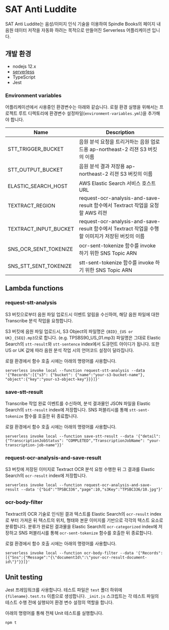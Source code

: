 # SAT Anti Luddite

SAT Anti Luddite는 음성/이미지 인식 기술을 이용하여 Spindle Books의 페이지 내 음원 데이터 저작을 자동화 하려는 목적으로 만들어진 Serverless 어플리케이션 입니다.

## 개발 환경
* nodejs 12.x
* [serverless](https://www.serverless.com/)
* TypeScript
* Jest

### Environment variables
어플리케이션에서 사용중인 환경변수는 아래와 같습니다. 로컬 환경 실행을 위해서는 프로젝트 루트 디렉토리에 환경변수 설정파일(`environment-variables.yml`)을 추가해야 합니다.

|Name|Description|
|---|---|
|STT_TRIGGER_BUCKET|음원 분석 요청을 트리거하는 음원 업로드용 ap-northeast-2 리젼 S3 버킷의 이름|
|STT_OUTPUT_BUCKET|음원 분석 결과 저장용 ap-northeast-2 리젼 S3 버킷의 이름|
|ELASTIC_SEARCH_HOST|AWS Elastic Search 서비스 호스트 URL|
|TEXTRACT_REGION|request-ocr-analysis-and-save-result 함수에서 Textract 작업을 요청할 AWS 리젼|
|TEXTRACT_INPUT_BUCKET|request-ocr-analysis-and-save-result 함수에서 Textract 작업을 수행할 이미지가 저장된 버킷의 이름|
|SNS_OCR_SENT_TOKENIZE|ocr-sent-tokenize 함수를 invoke 하기 위한 SNS Topic ARN|
|SNS_STT_SENT_TOKENIZE|stt-sent-tokenize 함수를 invoke 하기 위한 SNS Topic ARN|

## Lambda functions
### request-stt-analysis
S3 버킷으로부터 음원 파일 업로드시 이벤트 알림을 수신하여, 해당 음원 파일에 대한 Transcribe 분석 작업을 요청합니다.

S3 버킷에 음원 파일 업로드시, S3 Object의 파일명은 `{BID}_{US or UK}_{SEQ}.mp3`으로 합니다. (e.g. TPSBS90_US_01.mp3) 파일명은 그대로 Elastic Search의 `stt-result`와 `stt-sentence` index에서 도큐먼트 아이디가 됩니다. 또한 US or UK 값에 따라 음원 분석 작업 시의 언어코드 설정이 달라집니다.

로컬 환경에서 함수 호출 시에는 아래의 명령어를 사용합니다.

```shell script
serverless invoke local --function request-stt-analysis --data '{"Records":[{"s3": {"bucket": {"name":"your-s3-bucket-name"}, "object":{"key":"your-s3-object-key"}}}]}'
```

### save-stt-result
Transcribe 작업 완료 이벤트를 수신하여, 분석 결과물인 JSON 파일을 Elastic Search의 `stt-result` index에 저장합니다. SNS 퍼블리시를 통해 `stt-sent-tokenize` 함수를 호출한 뒤 종료합니다.

로컬 환경에서 함수 호출 시에는 아래의 명령어를 사용합니다.

```shell script
serverless invoke local --function save-stt-result --data '{"detail": {"TranscriptionJobStatus": "COMPLETED","TranscriptionJobName": "your-transcription-job-name"}}'
```

### request-ocr-analysis-and-save-result

S3 버킷에 저장된 이미지로 Textract OCR 분석 요청 수행한 뒤 그 결과를 Elastic Search의 `ocr-result` index에 저장합니다.

```shell script
serverless invoke local --function request-ocr-analysis-and-save-result --data '{"bid":"TPSBC336","page":10,"s3Key":"TPSBC336/10.jpg"}'
```

### ocr-body-filter
Textract의 OCR 기술로 인식된 결과 텍스트를 Elastic Search의 `ocr-result` index로 부터 가져온 뒤 텍스트의 위치, 형태와 본문 이미지를 기반으로 각각의 텍스트 요소로 분류합니다. 분류가 완료된 결과물을 Elastic Search의 `ocr-categorized` index에 저장하고 SNS 퍼블리시를 통해 `ocr-sent-tokenize` 함수를 호출한 뒤 종료합니다.

로컬 환경에서 함수 호출 시에는 아래의 명령어를 사용합니다.

```shell script
serverless invoke local --function ocr-body-filter --data '{"Records": [{"Sns":{"Message":"{\"documentId\":\"your-ocr-result-document-id\"}"}}]}'
```

## Unit testing
Jest 프레임워크를 사용합니다. 테스트 파일은 `test` 폴더 하위에 `{filename}.test.ts` 이름으로 생성합니다. `_init.js` 스크립트는 각 테스트 파일의 테스트 수행 전에 실행되어 환경 변수 설정의 역할을 합니다. 

아래의 명령어를 통해 전체 Unit 테스트를 실행합니다.

```shell script
npm t
```